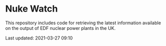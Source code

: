# Nuke Watch

This repository includes code for retrieving the latest information available on the output of EDF nuclear power plants in the UK.

Last updated: 2021-03-27 09:10